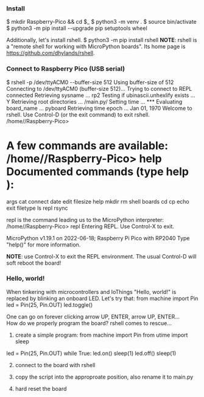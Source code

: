 ### Install
$ mkdir Raspberry-Pico && cd $_
$ python3 -m venv .
$ source bin/activate
$ python3 -m pip install --upgrade pip setuptools wheel

Additionally, let's install rshell.
$ python3 -m pip install rshell
**NOTE**: rshell is a "remote shell for working with MicroPython boards".
Its home page is https://github.com/dhylands/rshell.

### Connect to Raspberry Pico (USB serial)
$ rshell -p /dev/ttyACM0 --buffer-size 512
Using buffer-size of 512
Connecting to /dev/ttyACM0 (buffer-size 512)...
Trying to connect to REPL  connected
Retrieving sysname ... rp2
Testing if ubinascii.unhexlify exists ... Y
Retrieving root directories ... /main.py/
Setting time ... *** 
Evaluating board_name ... pyboard
Retrieving time epoch ... Jan 01, 1970
Welcome to rshell. Use Control-D (or the exit command) to exit rshell.
/home/<user>/Raspberry-Pico> 

A few commands are available:
/home/<user>/Raspberry-Pico> help
Documented commands (type help <topic>):
========================================
args    cat  connect  date  edit  filesize  help  mkdir  rm     shell
boards  cd   cp       echo  exit  filetype  ls    repl   rsync

repl is the command leading us to the MicroPython interpreter:
/home/<user>/Raspberry-Pico> repl
Entering REPL. Use Control-X to exit.
>
MicroPython v1.19.1 on 2022-06-18; Raspberry Pi Pico with RP2040
Type "help()" for more information.

**NOTE**: use Control-X to exit the REPL environment. The usual Control-D will soft reboot the board!

### Hello, world!
When tinkering with microcontrollers and IoThings "Hello, world!" is replaced by blinking an onboard LED. Let's try that:
from machine import Pin
led = Pin(25, Pin.OUT)
led.toggle()

One can go on forever clicking arrow UP, ENTER, arrow UP, ENTER...</br>
How do we properly program the board? rshell comes to rescue...
1. create a simple program:
from machine import Pin
from utime import sleep

led = Pin(25, Pin.OUT)
while True:
    led.on()
    sleep(1)
    led.off()
    sleep(1)

2. connect to the board with rshell

3. copy the script into the approproate position, also rename it to main.py

4. hard reset the board

